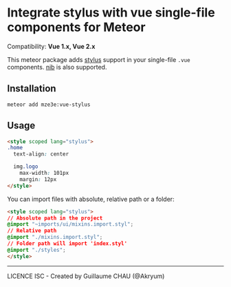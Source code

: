# Integrate stylus with vue single-file components for Meteor

Compatibility: **Vue 1.x, Vue 2.x**

This meteor package adds [stylus](http://stylus-lang.com/) support in your single-file `.vue` components. [nib](https://github.com/tj/nib) is also supported.

## Installation

    meteor add mze3e:vue-stylus


## Usage

```html
<style scoped lang="stylus">
.home
  text-align: center

  img.logo
    max-width: 101px
    margin: 12px
</style>
```

You can import files with absolute, relative path or a folder:

```html
<style scoped lang="stylus">
// Absolute path in the project
@import "~imports/ui/mixins.import.styl";
// Relative path
@import "./mixins.import.styl";
// Folder path will import 'index.styl'
@import "./styles";
</style>
```

---

LICENCE ISC - Created by Guillaume CHAU (@Akryum)
